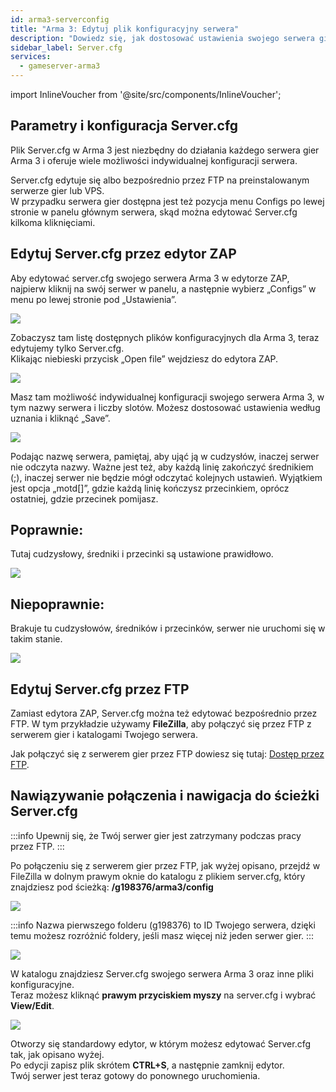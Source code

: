 ```yaml
---
id: arma3-serverconfig
title: "Arma 3: Edytuj plik konfiguracyjny serwera"
description: "Dowiedz się, jak dostosować ustawienia swojego serwera gier Arma 3 dla optymalnej rozgrywki i wydajności → Sprawdź teraz"
sidebar_label: Server.cfg
services:
  - gameserver-arma3
---
```


import InlineVoucher from '@site/src/components/InlineVoucher';

## Parametry i konfiguracja Server.cfg

Plik Server.cfg w Arma 3 jest niezbędny do działania każdego serwera gier Arma 3 i oferuje wiele możliwości indywidualnej konfiguracji serwera.

Server.cfg edytuje się albo bezpośrednio przez FTP na preinstalowanym serwerze gier lub VPS.  
W przypadku serwera gier dostępna jest też pozycja menu Configs po lewej stronie w panelu głównym serwera, skąd można edytować Server.cfg kilkoma kliknięciami.

<InlineVoucher />

## Edytuj Server.cfg przez edytor ZAP

Aby edytować server.cfg swojego serwera Arma 3 w edytorze ZAP, najpierw kliknij na swój serwer w panelu, a następnie wybierz „Configs” w menu po lewej stronie pod „Ustawienia”.

![](https://puu.sh/Fo5i6/183ee65ef3.png)

Zobaczysz tam listę dostępnych plików konfiguracyjnych dla Arma 3, teraz edytujemy tylko Server.cfg.  
Klikając niebieski przycisk „Open file” wejdziesz do edytora ZAP.

![](https://puu.sh/Fk7Ez/b0f32d8c61.png)

Masz tam możliwość indywidualnej konfiguracji swojego serwera Arma 3, w tym nazwy serwera i liczby slotów. Możesz dostosować ustawienia według uznania i kliknąć „Save”.

![](https://puu.sh/Fk7I1/407a039e38.png)

Podając nazwę serwera, pamiętaj, aby ująć ją w cudzysłów, inaczej serwer nie odczyta nazwy. Ważne jest też, aby każdą linię zakończyć średnikiem (;), inaczej serwer nie będzie mógł odczytać kolejnych ustawień. Wyjątkiem jest opcja „motd[]”, gdzie każdą linię kończysz przecinkiem, oprócz ostatniej, gdzie przecinek pomijasz.

## Poprawnie:

Tutaj cudzysłowy, średniki i przecinki są ustawione prawidłowo.

![](https://puu.sh/Fk7Mq/e2542b12f7.png)

## Niepoprawnie:

Brakuje tu cudzysłowów, średników i przecinków, serwer nie uruchomi się w takim stanie.

![](https://puu.sh/Fk7NK/f96a31199d.png)

## Edytuj Server.cfg przez FTP

Zamiast edytora ZAP, Server.cfg można też edytować bezpośrednio przez FTP. W tym przykładzie używamy **FileZilla**, aby połączyć się przez FTP z serwerem gier i katalogami Twojego serwera.

Jak połączyć się z serwerem gier przez FTP dowiesz się tutaj: [Dostęp przez FTP](gameserver-ftpaccess.md).

## Nawiązywanie połączenia i nawigacja do ścieżki Server.cfg

:::info
Upewnij się, że Twój serwer gier jest zatrzymany podczas pracy przez FTP.
:::

Po połączeniu się z serwerem gier przez FTP, jak wyżej opisano, przejdź w FileZilla w dolnym prawym oknie do katalogu z plikiem server.cfg, który znajdziesz pod ścieżką: **/g198376/arma3/config**

![](https://puu.sh/Fo5eC/4d222f5a99.png)

:::info
Nazwa pierwszego folderu (g198376) to ID Twojego serwera, dzięki temu możesz rozróżnić foldery, jeśli masz więcej niż jeden serwer gier.
:::

![](https://puu.sh/Fo4Tw/06f7a53914.png)

W katalogu znajdziesz Server.cfg swojego serwera Arma 3 oraz inne pliki konfiguracyjne.  
Teraz możesz kliknąć **prawym przyciskiem myszy** na server.cfg i wybrać **View/Edit**.

![](https://puu.sh/Fo5fM/f3519a8936.png)

Otworzy się standardowy edytor, w którym możesz edytować Server.cfg tak, jak opisano wyżej.  
Po edycji zapisz plik skrótem **CTRL+S**, a następnie zamknij edytor.  
Twój serwer jest teraz gotowy do ponownego uruchomienia.

<InlineVoucher />